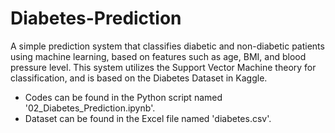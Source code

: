 # Diabetes-Prediction
A simple prediction system that classifies diabetic and non-diabetic patients using machine learning, based on features such as age, BMI, and blood pressure level. This system utilizes the Support Vector Machine theory for classification, and is based on the Diabetes Dataset in Kaggle.
- Codes can be found in the Python script named '02_Diabetes_Prediction.ipynb'.
- Dataset can be found in the Excel file named 'diabetes.csv'.
